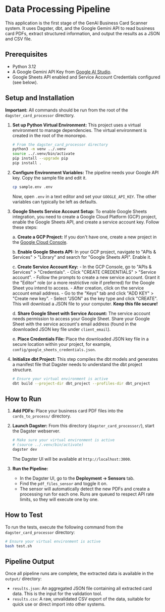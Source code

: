 # Data Processing Pipeline

This application is the first stage of the GenAI Business Card Scanner system. It uses Dagster, dbt, and the Google Gemini API to read business card PDFs, extract structured information, and output the results as a JSON and CSV file.

## Prerequisites

- Python 3.12
- A Google Gemini API Key from [Google AI Studio](https://aistudio.google.com/apikey).
- Google Sheets API enabled and Service Account Credentials configured (see below).

## Setup and Installation

**Important:** All commands should be run from the root of the `dagster_card_processor` directory.

1. **Set up Python Virtual Environment:**
    This project uses a virtual environment to manage dependencies. The virtual environment is created in the root of the monorepo.

    ```bash
    # From the dagster_card_processor directory
    python3 -m venv ../.venv
    source ../.venv/bin/activate
    pip install --upgrade pip
    pip install .
    ```

2. **Configure Environment Variables:**
    The pipeline needs your Google API key. Copy the sample file and edit it.

    ```bash
    cp sample.env .env
    ```

    Now, open `.env` in a text editor and set your `GOOGLE_API_KEY`. The other variables can typically be left as defaults.

3. **Google Sheets Service Account Setup:**
    To enable Google Sheets integration, you need to create a Google Cloud Platform (GCP) project, enable the Google Sheets API, and create a service account key. Follow these steps:

    a.  **Create a GCP Project:** If you don't have one, create a new project in the [Google Cloud Console](https://console.cloud.google.com/).

    b.  **Enable Google Sheets API:** In your GCP project, navigate to "APIs & Services" > "Library" and search for "Google Sheets API". Enable it.

    c.  **Create Service Account Key:**
        - In the GCP Console, go to "APIs & Services" > "Credentials".
        - Click "CREATE CREDENTIALS" > "Service account".
        - Follow the prompts to create a new service account. Grant it the "Editor" role (or a more restrictive role if preferred) for the Google Sheet you intend to access.
        - After creation, click on the service account email address.
        - Go to the "Keys" tab and click "ADD KEY" > "Create new key".
        - Select "JSON" as the key type and click "CREATE". This will download a JSON file to your computer. **Keep this file secure!**

    d.  **Share Google Sheet with Service Account:** The service account needs permission to access your Google Sheet. Share your Google Sheet with the service account's email address (found in the downloaded JSON key file under `client_email`).

    e.  **Place Credentials File:** Place the downloaded JSON key file in a secure location within your project, for example, `config/google_sheets_credentials.json`.

4. **Initialize dbt Project:**
    This step compiles the dbt models and generates a manifest file that Dagster needs to understand the dbt project structure.

    ```bash
    # Ensure your virtual environment is active
    dbt build --project-dir dbt_project --profiles-dir dbt_project
    ```

## How to Run

1. **Add PDFs:** Place your business card PDF files into the `cards_to_process/` directory.

2. **Launch Dagster:**
    From this directory (`dagster_card_processor/`), start the Dagster webserver.

    ```bash
    # Make sure your virtual environment is active
    # (source ../.venv/bin/activate)
    dagster dev
    ```

    The Dagster UI will be available at `http://localhost:3000`.

3. **Run the Pipeline:**
    - In the Dagster UI, go to the **Deployment -> Sensors** tab.
    - Find the `pdf_files_sensor` and toggle it on.
    - The sensor will automatically detect the new PDFs and create a processing run for each one. Runs are queued to respect API rate limits, so they will execute one by one.

## How to Test

To run the tests, execute the following command from the `dagster_card_processor` directory:

```bash
# Ensure your virtual environment is active
bash test.sh
```

## Pipeline Output

Once all pipeline runs are complete, the extracted data is available in the `output/` directory:

- `results.json`: An aggregated JSON file containing all extracted card data. This is the input for the validation tool.
- `results.csv`: A raw, unvalidated CSV export of the data, suitable for quick use or direct import into other systems.
